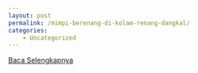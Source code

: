 ```yaml
---
layout: post
permalink: /mimpi-berenang-di-kolam-renang-dangkal/
categories:
    - Uncategorized
---
```


[Baca Selengkapnya](/08)